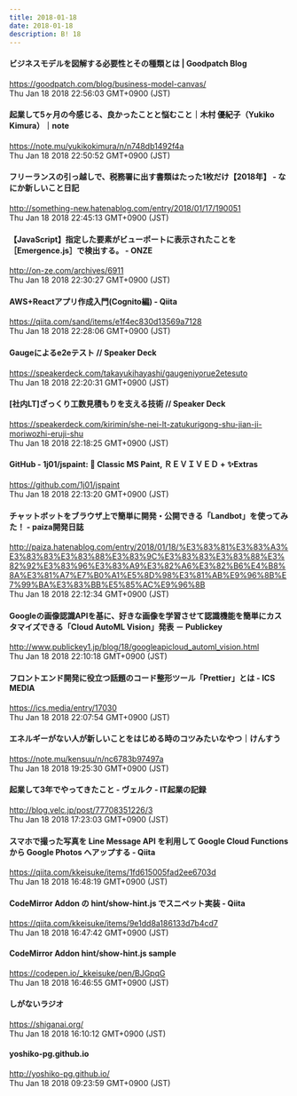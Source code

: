 ```yaml
---
title: 2018-01-18
date: 2018-01-18
description: B! 18
---
```


#### ビジネスモデルを図解する必要性とその種類とは | Goodpatch Blog
https://goodpatch.com/blog/business-model-canvas/<br>
Thu Jan 18 2018 22:56:03 GMT+0900 (JST)<br>


#### 起業して5ヶ月の今感じる、良かったことと悩むこと｜木村 優紀子（Yukiko Kimura）｜note
https://note.mu/yukikokimura/n/n748db1492f4a<br>
Thu Jan 18 2018 22:50:52 GMT+0900 (JST)<br>


#### フリーランスの引っ越しで、税務署に出す書類はたった1枚だけ【2018年】 - なにか新しいこと日記
http://something-new.hatenablog.com/entry/2018/01/17/190051<br>
Thu Jan 18 2018 22:45:13 GMT+0900 (JST)<br>


#### 【JavaScript】指定した要素がビューポートに表示されたことを［Emergence.js］で検出する。 - ONZE
http://on-ze.com/archives/6911<br>
Thu Jan 18 2018 22:30:27 GMT+0900 (JST)<br>


#### AWS+Reactアプリ作成入門(Cognito編) - Qiita
https://qiita.com/sand/items/e1f4ec830d13569a7128<br>
Thu Jan 18 2018 22:28:06 GMT+0900 (JST)<br>


#### Gaugeによるe2eテスト // Speaker Deck
https://speakerdeck.com/takayukihayashi/gaugeniyorue2etesuto<br>
Thu Jan 18 2018 22:20:31 GMT+0900 (JST)<br>


#### [社内LT]ざっくり工数見積もりを支える技術 // Speaker Deck
https://speakerdeck.com/kirimin/she-nei-lt-zatukurigong-shu-jian-ji-moriwozhi-eruji-shu<br>
Thu Jan 18 2018 22:18:25 GMT+0900 (JST)<br>


#### GitHub - 1j01/jspaint: 🎨 Classic MS Paint, ＲＥＶＩＶＥＤ + ✨Extras
https://github.com/1j01/jspaint<br>
Thu Jan 18 2018 22:13:20 GMT+0900 (JST)<br>


#### チャットボットをブラウザ上で簡単に開発・公開できる「Landbot」を使ってみた！ - paiza開発日誌
http://paiza.hatenablog.com/entry/2018/01/18/%E3%83%81%E3%83%A3%E3%83%83%E3%83%88%E3%83%9C%E3%83%83%E3%83%88%E3%82%92%E3%83%96%E3%83%A9%E3%82%A6%E3%82%B6%E4%B8%8A%E3%81%A7%E7%B0%A1%E5%8D%98%E3%81%AB%E9%96%8B%E7%99%BA%E3%83%BB%E5%85%AC%E9%96%8B<br>
Thu Jan 18 2018 22:12:34 GMT+0900 (JST)<br>


#### Googleの画像認識APIを基に、好きな画像を学習させて認識機能を簡単にカスタマイズできる「Cloud AutoML Vision」発表 － Publickey
http://www.publickey1.jp/blog/18/googleapicloud_automl_vision.html<br>
Thu Jan 18 2018 22:10:18 GMT+0900 (JST)<br>


#### フロントエンド開発に役立つ話題のコード整形ツール「Prettier」とは - ICS MEDIA
https://ics.media/entry/17030<br>
Thu Jan 18 2018 22:07:54 GMT+0900 (JST)<br>


#### エネルギーがない人が新しいことをはじめる時のコツみたいなやつ｜けんすう
https://note.mu/kensuu/n/nc6783b97497a<br>
Thu Jan 18 2018 19:25:30 GMT+0900 (JST)<br>


#### 起業して3年でやってきたこと - ヴェルク - IT起業の記録
http://blog.velc.jp/post/77708351226/3<br>
Thu Jan 18 2018 17:23:03 GMT+0900 (JST)<br>


#### スマホで撮った写真を Line Message API を利用して Google Cloud Functions から Google Photos へアップする - Qiita
https://qiita.com/kkeisuke/items/1fd615005fad2ee6703d<br>
Thu Jan 18 2018 16:48:19 GMT+0900 (JST)<br>


#### CodeMirror Addon の hint/show-hint.js でスニペット実装 - Qiita
https://qiita.com/kkeisuke/items/9e1dd8a186133d7b4cd7<br>
Thu Jan 18 2018 16:47:42 GMT+0900 (JST)<br>


#### CodeMirror Addon hint/show-hint.js sample
https://codepen.io/_kkeisuke/pen/BJGpqG<br>
Thu Jan 18 2018 16:46:55 GMT+0900 (JST)<br>


#### しがないラジオ
https://shiganai.org/<br>
Thu Jan 18 2018 16:10:12 GMT+0900 (JST)<br>


#### yoshiko-pg.github.io
http://yoshiko-pg.github.io/<br>
Thu Jan 18 2018 09:23:59 GMT+0900 (JST)<br>


